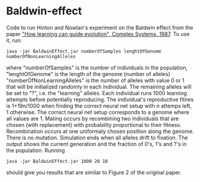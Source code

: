 # Baldwin-effect

Code to run Hinton and Nowlan's experiment on the Baldwin effect from the paper ["How learning can guide evolution", Complex Systems, 1987](http://www.complex-systems.com/pdf/01-3-6.pdf). To use it, run:

    java -jar BaldwinEffect.jar numberOfSamples lenghtOfGenome numberOfNonLearningAlleles

where "numberOfSamples" is the number of individuals in the population, "lenghtOfGenome" is the length of the genome (number of alleles) "numberOfNonLearningAlleles" is the number of alleles with value 0 or 1 that will be initialized randomly in each individual. The remaining alleles will be set to "?", i.e. the "learning" alleles. Each individual runs 1000 learning attempts before potentially reproducing. The individual's reproductive fitnes is 1+19n/1000 when finding the correct neural net setup with n attemps left, 1 otherwise. The correct neural net setup corresponds to a genome where all values are 1. Mating occurs by recombining two individuals that are chosen (with replacement) with probability proportional to their fitness. Recombination occurs at one uniformaly chosen position along the genome. There is no mutation. Simulation ends when all alleles drift to fixation. The output shows the current generation and the fraction of 0's, 1's and ?'s in the population. Running

    java -jar BaldwinEffect.jar 1000 20 10

should give you results that are similar to Figure 2 of the original paper.
